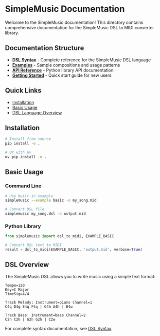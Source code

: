 # SimpleMusic Documentation

Welcome to the SimpleMusic documentation! This directory contains comprehensive documentation for the SimpleMusic DSL to MIDI converter library.

## Documentation Structure

- **[DSL Syntax](dsl-syntax.md)** - Complete reference for the SimpleMusic DSL language
- **[Examples](examples.md)** - Sample compositions and usage patterns
- **[API Reference](api-reference.md)** - Python library API documentation
- **[Getting Started](getting-started.md)** - Quick start guide for new users

## Quick Links

- [Installation](#installation)
- [Basic Usage](#basic-usage)
- [DSL Language Overview](dsl-syntax.md#overview)

## Installation

```bash
# Install from source
pip install -e .

# Or with uv
uv pip install -e .
```

## Basic Usage

### Command Line

```bash
# Use built-in example
simplemusic --example basic -o my_song.mid

# Convert DSL file
simplemusic my_song.dsl -o output.mid
```

### Python Library

```python
from simplemusic import dsl_to_midi, EXAMPLE_BASIC

# Convert DSL text to MIDI
result = dsl_to_midi(EXAMPLE_BASIC, 'output.mid', verbose=True)
```

## DSL Overview

The SimpleMusic DSL allows you to write music using a simple text format:

```
Tempo=120
Key=C Major
TimeSig=4/4

Track Melody: Instrument=piano Channel=1
C4q D4q E4q F4q | G4h A4h | B4w

Track Bass: Instrument=bass Channel=2
C2h C2h | G2h G2h | C2w
```

For complete syntax documentation, see [DSL Syntax](dsl-syntax.md).